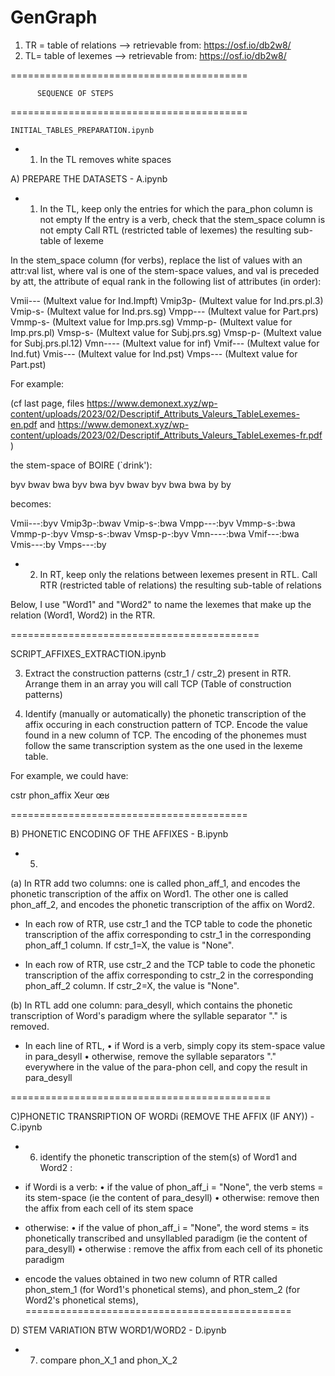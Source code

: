 # GenGraph

1) TR = table of relations --> retrievable from: https://osf.io/db2w8/
2) TL= table of lexemes  --> retrievable from: https://osf.io/db2w8/

=========================================

          SEQUENCE OF STEPS

========================================= 

    INITIAL_TABLES_PREPARATION.ipynb
  
- 1) In the TL removes white spaces


A) PREPARE THE DATASETS - A.ipynb

- 1) In the TL, keep only the entries for which the para_phon column is not empty
If the entry is a verb, check that the stem_space column is not empty
Call RTL (restricted table of lexemes) the resulting sub-table of lexeme 

In the stem_space column (for verbs), replace the list of values with an attr:val list, where val is one of the stem-space values, and val is preceded by att, the attribute of equal rank in the following list of attributes (in order):

Vmii---    	(Multext value for Ind.Impft)
Vmip3p-		(Multext value for Ind.prs.pl.3)
Vmip-s-		(Multext value for Ind.prs.sg)
Vmpp---		(Multext value for Part.prs)
Vmmp-s-		(Multext value for Imp.prs.sg)
Vmmp-p-		(Multext value for Imp.prs.pl)
Vmsp-s-		(Multext value for Subj.prs.sg)
Vmsp-p-		(Multext value for Subj.prs.pl.12)
Vmn----		(Multext value for inf)
Vmif---		(Multext value for Ind.fut)
Vmis---		(Multext value for Ind.pst)
Vmps---		(Multext value for Part.pst)

For example: 

(cf last page, files https://www.demonext.xyz/wp-content/uploads/2023/02/Descriptif_Attributs_Valeurs_TableLexemes-en.pdf and https://www.demonext.xyz/wp-content/uploads/2023/02/Descriptif_Attributs_Valeurs_TableLexemes-fr.pdf
)

the stem-space of BOIRE (`drink'):

byv	bwav	bwa	byv	bwa	byv	bwav	byv	bwa	bwa	by	by

becomes:

Vmii---:byv	Vmip3p-:bwav	Vmip-s-:bwa	Vmpp---:byv	Vmmp-s-:bwa	Vmmp-p-:byv	Vmsp-s-:bwav	Vmsp-p-:byv	Vmn----:bwa	Vmif---:bwa	Vmis---:by	Vmps---:by


- 2) In RT, keep only the relations between lexemes present in RTL. Call RTR (restricted table of relations) the resulting sub-table of relations 

Below, I use "Word1" and "Word2" to name the lexemes that make up the relation (Word1, Word2) in the RTR.

===========================================

 SCRIPT_AFFIXES_EXTRACTION.ipynb

  3) Extract the construction patterns (cstr_1 / cstr_2) present in RTR. Arrange them in an array you will call TCP (Table of construction patterns)


  4) Identify (manually or automatically) the phonetic transcription of the affix occuring in each  construction pattern of TCP. Encode the value found in a new  column of TCP.
The encoding of the phonemes must follow the same transcription system as the one used in the lexeme table.

For example, we could have: 


cstr	phon_affix
Xeur	œʁ

========================================= 

B) PHONETIC ENCODING OF THE AFFIXES  - B.ipynb


- 5) 
(a) In RTR add two columns: one is called phon_aff_1, and encodes the phonetic transcription of the affix on Word1. The other one is called phon_aff_2, and encodes the phonetic transcription of the affix  on Word2.

-  In each row of RTR, use cstr_1 and the TCP table to code the phonetic transcription of the affix corresponding to cstr_1 in the corresponding phon_aff_1 column. If cstr_1=X, the value is "None". 


- In each row of RTR, use cstr_2 and the TCP table to code the phonetic transcription of the affix corresponding to cstr_2 in the corresponding phon_aff_2 column. If cstr_2=X, the value is "None". 

(b) In RTL add one column: para_desyll, which contains the phonetic transcription of  Word's paradigm where the syllable separator "." is removed.
- In each line of RTL, 
	• if Word is a verb, simply copy its stem-space value in para_desyll
	• otherwise,  remove the syllable separators "." everywhere in the value of the para-phon cell, and copy the result in para_desyll 

=============================================

C)PHONETIC TRANSRIPTION OF WORDi (REMOVE THE AFFIX (IF ANY))  - C.ipynb

- 6) identify the phonetic transcription of the stem(s) of Word1 and Word2 : 
 

-  if Wordi is a verb: 
• if the value of phon_aff_i = "None", the verb stems = its stem-space (ie the content of para_desyll)
• otherwise: remove then the affix from each cell of its stem space 

- otherwise:
•  if the value of phon_aff_i = "None", the word stems = its phonetically transcribed and unsyllabled paradigm (ie the content of para_desyll)
• otherwise : remove the affix from each cell of its phonetic paradigm 

- encode the values obtained in two new column of RTR called phon_stem_1 (for Word1's phonetical stems), and phon_stem_2 (for Word2's phonetical stems),
==============================================

D) STEM VARIATION BTW WORD1/WORD2 - D.ipynb

- 7) compare phon_X_1 and phon_X_2


